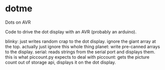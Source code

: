 dotme
=====

Dots on AVR


Code to drive the dot display with an AVR (probably an arduino).


blinky: just writes random crap to the dot display.  ignore the giant array at the top. actually just ignore this whole thing
planet: write pre-canned arrays to the display.
serial: reads strings from the serial port and displays them. this is what piccount.py expects to deal with
piccount: gets the picture count out of storage api, displays it on the dot display.


